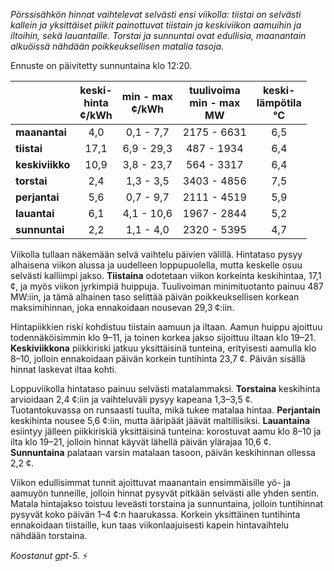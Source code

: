 *Pörssisähkön hinnat vaihtelevat selvästi ensi viikolla: tiistai on selvästi kallein ja yksittäiset piikit painottuvat tiistain ja keskiviikon aamuihin ja iltoihin, sekä lauantaille. Torstai ja sunnuntai ovat edullisia, maanantain alkuöissä nähdään poikkeuksellisen matalia tasoja.*

Ennuste on päivitetty sunnuntaina klo 12:20.

|              | keski-<br>hinta<br>¢/kWh | min - max<br>¢/kWh | tuulivoima<br>min - max<br>MW | keski-<br>lämpötila<br>°C |
|:-------------|:----------------:|:----------------:|:-------------:|:-------------:|
| **maanantai** | 4,0 | 0,1 - 7,7 | 2175 - 6631 | 6,5 |
| **tiistai** | 17,1 | 6,9 - 29,3 | 487 - 1934 | 6,4 |
| **keskiviikko** | 10,9 | 3,8 - 23,7 | 564 - 3317 | 6,4 |
| **torstai** | 2,4 | 1,3 - 3,5 | 3403 - 4856 | 7,5 |
| **perjantai** | 5,6 | 0,7 - 9,7 | 2111 - 4519 | 5,9 |
| **lauantai** | 6,1 | 4,1 - 10,6 | 1967 - 2844 | 5,2 |
| **sunnuntai** | 2,2 | 1,1 - 4,0 | 2320 - 5395 | 4,7 |

Viikolla tullaan näkemään selvä vaihtelu päivien välillä. Hintataso pysyy alhaisena viikon alussa ja uudelleen loppupuolella, mutta keskelle osuu selvästi kalliimpi jakso. **Tiistaina** odotetaan viikon korkeinta keskihintaa, 17,1 ¢, ja myös viikon jyrkimpiä huippuja. Tuulivoiman minimituotanto painuu 487 MW:iin, ja tämä alhainen taso selittää päivän poikkeuksellisen korkean maksimihinnan, joka ennakoidaan nousevan 29,3 ¢:iin.

Hintapiikkien riski kohdistuu tiistain aamuun ja iltaan. Aamun huippu ajoittuu todennäköisimmin klo 9–11, ja toinen korkea jakso sijoittuu iltaan klo 19–21. **Keskiviikkona** piikkiriski jatkuu yksittäisinä tunteina, erityisesti aamulla klo 8–10, jolloin ennakoidaan päivän korkein tuntihinta 23,7 ¢. Päivän sisällä hinnat laskevat iltaa kohti.

Loppuviikolla hintataso painuu selvästi matalammaksi. **Torstaina** keskihinta arvioidaan 2,4 ¢:iin ja vaihteluväli pysyy kapeana 1,3–3,5 ¢. Tuotantokuvassa on runsaasti tuulta, mikä tukee matalaa hintaa. **Perjantain** keskihinta nousee 5,6 ¢:iin, mutta ääripäät jäävät maltillisiksi. **Lauantaina** esiintyy jälleen piikkiriskiä yksittäisinä tunteina: korostuvat aamu klo 8–10 ja ilta klo 19–21, jolloin hinnat käyvät lähellä päivän ylärajaa 10,6 ¢. **Sunnuntaina** palataan varsin matalaan tasoon, päivän keskihinnan ollessa 2,2 ¢.

Viikon edullisimmat tunnit ajoittuvat maanantain ensimmäisille yö- ja aamuyön tunneille, jolloin hinnat pysyvät pitkään selvästi alle yhden sentin. Matala hintajakso toistuu leveästi torstaina ja sunnuntaina, jolloin tuntihinnat pysyvät koko päivän 1–4 ¢:n haarukassa. Korkein yksittäinen tuntihinta ennakoidaan tiistaille, kun taas viikonlaajuisesti kapein hintavaihtelu nähdään torstaina.

*Koostanut gpt-5.* ⚡️
